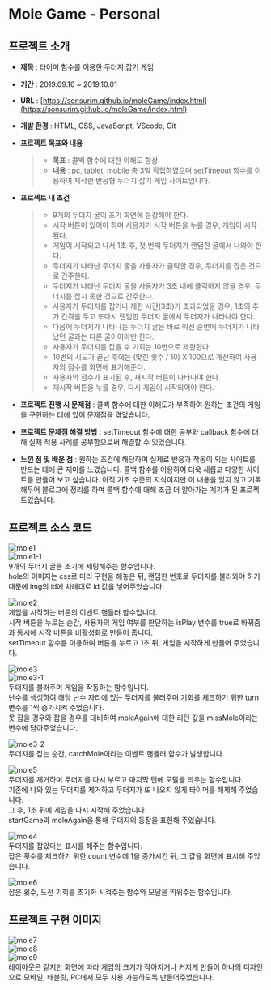 # Mole Game - Personal

## 프로젝트 소개
* **제목** : 타이머 함수를 이용한 두더지 잡기 게임

* **기간** : 2019.09.16 ~ 2019.10.01

* **URL** : [https://sonsurim.github.io/moleGame/index.html](https://sonsurim.github.io/moleGame/index.html)

* **개발 환경** : HTML, CSS, JavaScript, VScode, Git

* **프로젝트 목표와 내용**
    > - **목표** : 콜백 함수에 대한 이해도 향상
    > - **내용** : pc, tablet, mobile 총 3벌 작업하였으며 setTimeout 함수를 이용하여 제작한 반응형 두더지 잡기 게임 사이트입니다.

* **프로젝트 내 조건**
    > - 9개의 두더지 굴이 초기 화면에 등장해야 한다.
    > - 시작 버튼이 있어야 하며 사용자가 시작 버튼을 누를 경우, 게임이 시작된다.
    > - 게임이 시작되고 나서 1초 후, 첫 번째 두더지가 랜덤한 굴에서 나와야 한다.
    > - 두더지가 나타난 두더지 굴을 사용자가 클릭할 경우, 두더지를 잡은 것으로 간주한다.
    > - 두더지가 나타난 두더지 굴을 사용자가 3초 내에 클릭하지 않을 경우, 두더지를 잡지 못한 것으로 간주한다.
    > - 사용자가 두더지를 잡거나 제한 시간(3초)가 초과되었을 경우, 1초의 추가 간격을 두고 또다시 랜덤한 두더지 굴에서 두더지가 나타나야 한다.
    > - 다음에 두더지가 나타나는 두더지 굴은 바로 이전 순번에 두더지가 나타났던 굴과는 다른 굴이어야만 한다.
    > - 사용자가 두더지를 잡을 수 기회는 10번으로 제한한다.
    > - 10번의 시도가 끝난 후에는 (맞힌 횟수 / 10) X 100으로 계산하여 사용자의 점수를 화면에 표기해준다.
    > - 사용자의 점수가 표기된 후, 재시작 버튼이 나타나야 한다.
    > - 재시작 버튼을 누를 경우, 다시 게임이 시작되어야 한다.

* **프로젝트 진행 시 문제점** : 콜백 함수에 대한 이해도가 부족하여 원하는 조건의 게임을 구현하는 데에 있어 문제점을 겪었습니다.

* **프로젝트 문제점 해결 방법** : setTimeout 함수에 대한 공부와 callback 함수에 대해 실제 적용 사례를 공부함으로써 해결할 수 있었습니다.

* **느낀 점 및 배운 점** : 원하는 조건에 해당하며 실제로 반응과 작동이 되는 사이트를 만드는 데에 큰 재미를 느꼈습니다. 콜백 함수를 이용하여 더욱 새롭고 다양한 사이트를 만들어 보고 싶습니다. 아직 기초 수준의 지식이지만 이 내용을 잊지 않고 기록해두어 블로그에 정리를 하며 콜백 함수에 대해 조금 더 알아가는 계기가 된 프로젝트였습니다.

## 프로젝트 소스 코드
![mole1](https://sonsurim.github.io/portfolio/img/mole1.PNG)<br/>
![mole1-1](https://sonsurim.github.io/portfolio/img/mole1-1.PNG)<br/>
9개의 두더지 굴을 초기에 세팅해주는 함수입니다.<br/>
hole의 이미지는 css로 미리 구현을 해놓은 뒤, 랜덤한 번호로 두더지를 불러와야 하기 때문에 img의 id에 차례대로 id 값을 넣어주었습니다.

![mole2](https://sonsurim.github.io/portfolio/img/mole2.PNG)<br/>
게임을 시작하는 버튼의 이벤트 핸들러 함수입니다.<br/>
시작 버튼을 누르는 순간, 사용자의 게임 여부를 판단하는 isPlay 변수를 true로 바꿔줌과 동시에 시작 버튼을 비활성화로 만들어 줍니다.<br/>
setTimeout 함수를 이용하여 버튼을 누르고 1초 뒤, 게임을 시작하게 만들어 주었습니다.

![mole3](https://sonsurim.github.io/portfolio/img/mole3.PNG)<br/>
![mole3-1](https://sonsurim.github.io/portfolio/img/mole3-1.PNG)<br/>
두더지를 불러주며 게임을 작동하는 함수입니다.<br/>
난수를 생성하여 해당 난수 자리에 있는 두더지를 불러주며 기회를 체크하기 위한 turn 변수를 1씩 증가시켜 주었습니다.<br/>
못 잡을 경우와 잡을 경우를 대비하여 moleAgain에 대한 리턴 값을 missMole이라는 변수에 담아주었습니다.<br/>

![mole3-2](https://sonsurim.github.io/portfolio/img/mole3-2.PNG)<br/>
두더지를 잡는 순간, catchMole이라는 이벤트 핸들러 함수가 발생합니다.

![mole5](https://sonsurim.github.io/portfolio/img/mole5.PNG)<br/>
두더지를 제거하며 두더지를 다시 부르고 마지막 턴에 모달을 띄우는 함수입니다.<br/>
기존에 나와 있는 두더지를 제거하고 두더지가 또 나오지 않게 타이머를 해제해 주었습니다.<br/>
그 후, 1초 뒤에 게임을 다시 시작해 주었습니다.<br/>
startGame과 moleAgain을 통해 두더지의 등장을 표현해 주었습니다.<br/>

![mole4](https://sonsurim.github.io/portfolio/img/mole4.PNG)<br/>
두더지를 잡았다는 표시를 해주는 함수입니다.<br/>
잡은 횟수를 체크하기 위한 count 변수에 1을 증가시킨 뒤, 그 값을 화면에 표시해 주었습니다.

![mole6](https://sonsurim.github.io/portfolio/img/mole6.PNG)<br/>
잡은 횟수, 도전 기회를 초기화 시켜주는 함수와 모달을 띄워주는 함수입니다.

## 프로젝트 구현 이미지
![mole7](https://sonsurim.github.io/portfolio/img/mole7.PNG)<br/>
![mole8](https://sonsurim.github.io/portfolio/img/mole8.PNG)<br/>
![mole9](https://sonsurim.github.io/portfolio/img/mole9.PNG)<br/>
레이아웃은 같지만 화면에 따라 게임의 크기가 작아지거나 커지게 만들어 하나의 디자인으로 모바일, 태블릿, PC에서 모두 사용 가능하도록 만들어주었습니다.